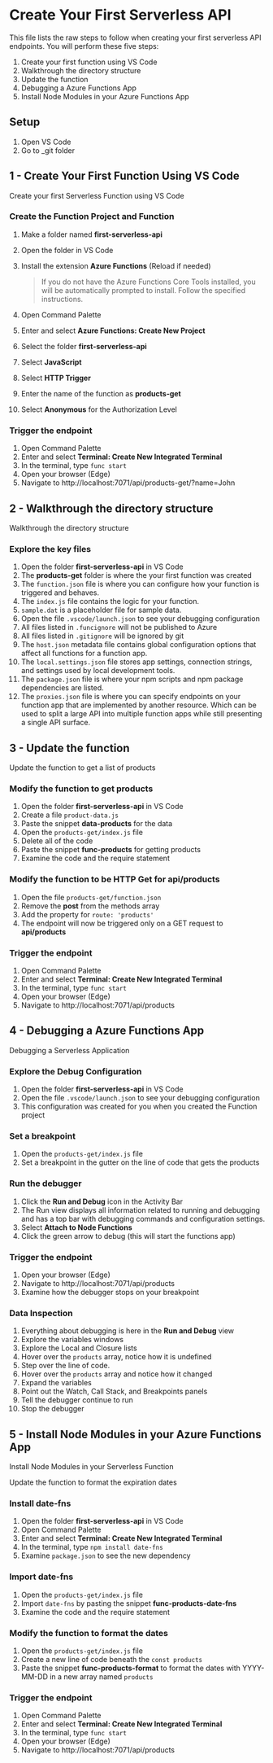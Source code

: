 # Create Your First Serverless API

This file lists the raw steps to follow when creating your first serverless API endpoints. You will perform these five steps:

1. Create your first function using VS Code
1. Walkthrough the directory structure
1. Update the function
1. Debugging a Azure Functions App
1. Install Node Modules in your Azure Functions App

## Setup

1. Open VS Code
1. Go to \_git folder

## 1 - Create Your First Function Using VS Code

Create your first Serverless Function using VS Code

### Create the Function Project and Function

1. Make a folder named **first-serverless-api**
1. Open the folder in VS Code
1. Install the extension **Azure Functions** (Reload if needed)

   > If you do not have the Azure Functions Core Tools installed, you will be automatically prompted to install. Follow the specified instructions.

1. Open Command Palette
1. Enter and select **Azure Functions: Create New Project**
1. Select the folder **first-serverless-api**
1. Select **JavaScript**
1. Select **HTTP Trigger**
1. Enter the name of the function as **products-get**
1. Select **Anonymous** for the Authorization Level

### Trigger the endpoint

1. Open Command Palette
1. Enter and select **Terminal: Create New Integrated Terminal**
1. In the terminal, type `func start`
1. Open your browser (Edge)
1. Navigate to http://localhost:7071/api/products-get/?name=John

## 2 - Walkthrough the directory structure

Walkthrough the directory structure

### Explore the key files

1. Open the folder **first-serverless-api** in VS Code
1. The **products-get** folder is where the your first function was created
1. The `function.json` file is where you can configure how your function is triggered and behaves.
1. The `index.js` file contains the logic for your function.
1. `sample.dat` is a placeholder file for sample data.
1. Open the file `.vscode/launch.json` to see your debugging configuration
1. All files listed in `.funcignore` will not be published to Azure
1. All files listed in `.gitignore` will be ignored by git
1. The `host.json` metadata file contains global configuration options that affect all functions for a function app.
1. The `local.settings.json` file stores app settings, connection strings, and settings used by local development tools.
1. The `package.json` file is where your npm scripts and npm package dependencies are listed.
1. The `proxies.json` file is where you can specify endpoints on your function app that are implemented by another resource. Which can be used to split a large API into multiple function apps while still presenting a single API surface.

## 3 - Update the function

Update the function to get a list of products

### Modify the function to get products

1. Open the folder **first-serverless-api** in VS Code
1. Create a file `product-data.js`
1. Paste the snippet **data-products** for the data
1. Open the `products-get/index.js` file
1. Delete all of the code
1. Paste the snippet **func-products** for getting products
1. Examine the code and the require statement

### Modify the function to be HTTP Get for api/products

1. Open the file `products-get/function.json`
1. Remove the **post** from the methods array
1. Add the property for `route: 'products'`
1. The endpoint will now be triggered only on a GET request to **api/products**

### Trigger the endpoint

1. Open Command Palette
1. Enter and select **Terminal: Create New Integrated Terminal**
1. In the terminal, type `func start`
1. Open your browser (Edge)
1. Navigate to http://localhost:7071/api/products

## 4 - Debugging a Azure Functions App

Debugging a Serverless Application

### Explore the Debug Configuration

1. Open the folder **first-serverless-api** in VS Code
1. Open the file `.vscode/launch.json` to see your debugging configuration
1. This configuration was created for you when you created the Function project

### Set a breakpoint

1. Open the `products-get/index.js` file
1. Set a breakpoint in the gutter on the line of code that gets the products

### Run the debugger

1. Click the **Run and Debug** icon in the Activity Bar
1. The Run view displays all information related to running and debugging and has a top bar with debugging commands and configuration settings.
1. Select **Attach to Node Functions**
1. Click the green arrow to debug (this will start the functions app)

### Trigger the endpoint

1. Open your browser (Edge)
1. Navigate to http://localhost:7071/api/products
1. Examine how the debugger stops on your breakpoint

### Data Inspection

1. Everything about debugging is here in the **Run and Debug** view
1. Explore the variables windows
1. Explore the Local and Closure lists
1. Hover over the `products` array, notice how it is undefined
1. Step over the line of code.
1. Hover over the `products` array and notice how it changed
1. Expand the variables
1. Point out the Watch, Call Stack, and Breakpoints panels
1. Tell the debugger continue to run
1. Stop the debugger

## 5 - Install Node Modules in your Azure Functions App

Install Node Modules in your Serverless Function

Update the function to format the expiration dates

### Install date-fns

1. Open the folder **first-serverless-api** in VS Code
1. Open Command Palette
1. Enter and select **Terminal: Create New Integrated Terminal**
1. In the terminal, type `npm install date-fns`
1. Examine `package.json` to see the new dependency

### Import date-fns

1. Open the `products-get/index.js` file
1. Import `date-fns` by pasting the snippet **func-products-date-fns**
1. Examine the code and the require statement

### Modify the function to format the dates

1. Open the `products-get/index.js` file
1. Create a new line of code beneath the `const products`
1. Paste the snippet **func-products-format** to format the dates with YYYY-MM-DD in a new array named `products`

### Trigger the endpoint

1. Open Command Palette
1. Enter and select **Terminal: Create New Integrated Terminal**
1. In the terminal, type `func start`
1. Open your browser (Edge)
1. Navigate to http://localhost:7071/api/products
